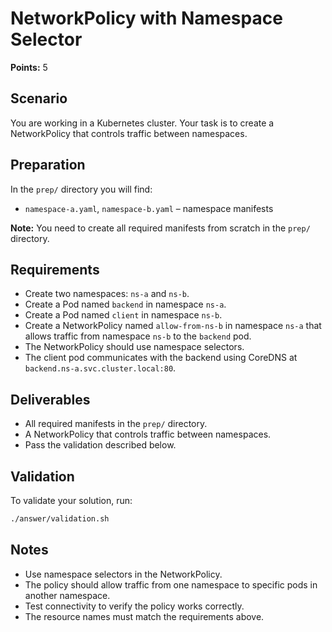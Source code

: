 # NetworkPolicy with Namespace Selector

**Points:** 5

## Scenario
You are working in a Kubernetes cluster. Your task is to create a NetworkPolicy that controls traffic between namespaces.

## Preparation
In the `prep/` directory you will find:
- `namespace-a.yaml`, `namespace-b.yaml` – namespace manifests

**Note:** You need to create all required manifests from scratch in the `prep/` directory.

## Requirements
- Create two namespaces: `ns-a` and `ns-b`.
- Create a Pod named `backend` in namespace `ns-a`.
- Create a Pod named `client` in namespace `ns-b`.
- Create a NetworkPolicy named `allow-from-ns-b` in namespace `ns-a` that allows traffic from namespace `ns-b` to the `backend` pod.
- The NetworkPolicy should use namespace selectors.
- The client pod communicates with the backend using CoreDNS at `backend.ns-a.svc.cluster.local:80`.

## Deliverables
- All required manifests in the `prep/` directory.
- A NetworkPolicy that controls traffic between namespaces.
- Pass the validation described below.

## Validation
To validate your solution, run:

```sh
./answer/validation.sh
```

## Notes
- Use namespace selectors in the NetworkPolicy.
- The policy should allow traffic from one namespace to specific pods in another namespace.
- Test connectivity to verify the policy works correctly.
- The resource names must match the requirements above.